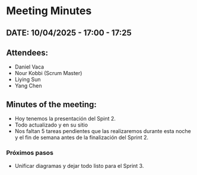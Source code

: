 # Meeting Minutes

## DATE: 10/04/2025 - 17:00 - 17:25

## Attendees:
- Daniel Vaca  
- Nour Kobbi (Scrum Master)  
- Liying Sun  
- Yang Chen  

## Minutes of the meeting:

- Hoy tenemos la presentación del Spint 2.
- Todo actualizado y en su sitio
- Nos faltan 5 tareas pendientes que las realizaremos durante esta noche y el fin de semana antes de la finalización del Sprint 2.

### Próximos pasos
- Unificar diagramas y dejar todo listo para el Sprint 3.

